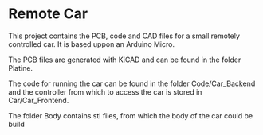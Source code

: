 # Remote Car

This project contains the PCB, code and CAD files for a small remotely controlled car. It is based uppon an Arduino Micro.

The PCB files are generated with KiCAD and can be found in the folder Platine.

The code for running the car can be found in the folder Code/Car_Backend and the controller from which to access the car is stored in Car/Car_Frontend.

The folder Body contains stl files, from which the body of the car could be build
